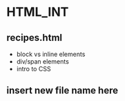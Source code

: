 # HTML_INT
## recipes.html
<ul>
<li>block vs inline elements</li>
<li>div/span elements</li>
<li>intro to CSS</li>
</ul>

## insert new file name here